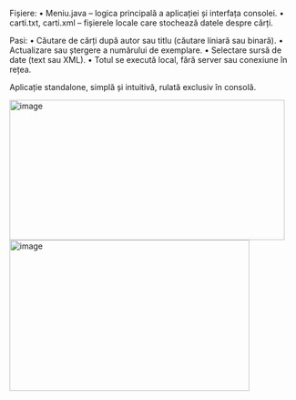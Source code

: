 Fișiere:
•	Meniu.java – logica principală a aplicației și interfața consolei.
•	carti.txt, carti.xml – fișierele locale care stochează datele despre cărți.

Pasi:
•	Căutare de cărți după autor sau titlu (căutare liniară sau binară).
•	Actualizare sau ștergere a numărului de exemplare.
•	Selectare sursă de date (text sau XML).
•	Totul se execută local, fără server sau conexiune în rețea.

Aplicație standalone, simplă și intuitivă, rulată exclusiv în consolă.

<img width="483" height="246" alt="image" src="https://github.com/user-attachments/assets/065687cf-55ea-41d9-abec-5776b179b747" />

<img width="421" height="265" alt="image" src="https://github.com/user-attachments/assets/7804d55b-7e79-4430-a05b-3caee388923c" />
